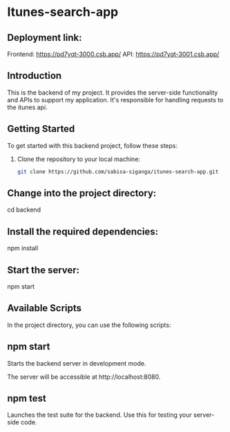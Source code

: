 # Itunes-search-app

## Deployment link:

Frontend: https://pd7yqt-3000.csb.app/
API: https://pd7yqt-3001.csb.app/

## Introduction

This is the backend of my project. It provides the server-side functionality and APIs to support my application. It's responsible for handling requests to the itunes api.

## Getting Started

To get started with this backend project, follow these steps:

1. Clone the repository to your local machine:

   ```bash
   git clone https://github.com/sabisa-siganga/itunes-search-app.git
   ```

## Change into the project directory:

cd backend

## Install the required dependencies:

npm install

## Start the server:

npm start

## Available Scripts

In the project directory, you can use the following scripts:

## npm start

Starts the backend server in development mode.

The server will be accessible at http://localhost:8080.

## npm test

Launches the test suite for the backend. Use this for testing your server-side code.
